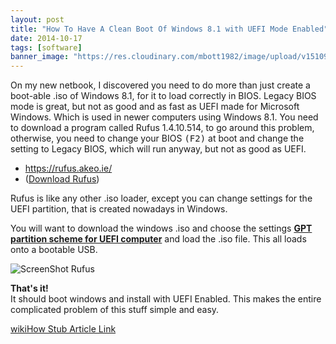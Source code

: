 ```yaml
---
layout: post
title: "How To Have A Clean Boot Of Windows 8.1 with UEFI Mode Enabled"
date: 2014-10-17
tags: [software]
banner_image: "https://res.cloudinary.com/mbott1982/image/upload/v1510981972/BlogInn/Posts/rufus/memory-stick-1267619_640.jpg"
---
```


On my new netbook, I discovered you need to do more than just create a boot-able .iso of Windows 8.1, for it to load correctly in BIOS.  Legacy BIOS mode is great, but not as good and as fast as UEFI made for Microsoft Windows. Which is used in newer computers using Windows 8.1.  You need to download a program called Rufus 1.4.10.514, to go around this problem, otherwise, you need to change your BIOS <kbd>(F2)</kbd> at boot and change the setting to Legacy BIOS, which will run anyway, but not as good as UEFI.

<!--more-->

* <a href="https://rufus.akeo.ie/" rel="nofollow" target="_blank" title="Rufus Website">https://rufus.akeo.ie/</a>
* (<a href="https://rufus.akeo.ie/downloads/rufus-2.17p.exe" rel="nofollow" target="_blank" title="Direct Download">Download Rufus</a>)

Rufus is like any other .iso loader, except you can change settings for the UEFI partition, that is created nowadays in Windows.

You will want to download the windows .iso and choose the settings **<u>GPT partition scheme for UEFI computer</u>** and load the .iso file. This all loads onto a bootable USB.


<img src="https://res.cloudinary.com/mbott1982/image/upload/v1510083618/BlogInnMin/posts/rufus/rufus-min.png" title="ScreenShot Rufus" caption="Rufus" />

**That's it!**<br />
It should boot windows and install with UEFI Enabled.  This makes the entire complicated problem of this stuff simple and easy.

<a href="https://www.wikihow.com/Have-a-Clean-Boot-of-Windows-8.1-with-UEFI-Mode-Enabled" target="_blank" rel="nofollow" title="Expired Same Article On wikiHow">wikiHow Stub Article Link</a>
